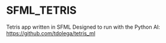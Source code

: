 # SFML_TETRIS
Tetris app written in SFML
Designed to run with the Python AI: https://github.com/tdolega/tetris_ml
